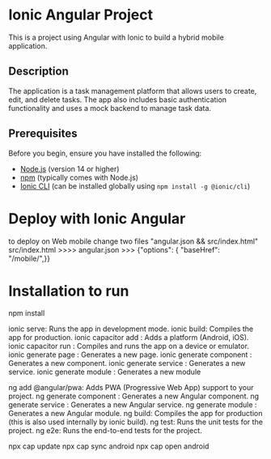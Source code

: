 # Ionic Angular Project

This is a project using Angular with Ionic to build a hybrid mobile application.

## Description

The application is a task management platform that allows users to create, edit, and delete tasks. The app also includes basic authentication functionality and uses a mock backend to manage task data.

## Prerequisites

Before you begin, ensure you have installed the following:

- [Node.js](https://nodejs.org/) (version 14 or higher)
- [npm](https://www.npmjs.com/) (typically comes with Node.js)
- [Ionic CLI](https://ionicframework.com/docs/cli) (can be installed globally using `npm install -g @ionic/cli`)

# Deploy with Ionic Angular

to deploy on Web mobile change two files "angular.json && src/index.html"
src/index.html >>>> <base href="/mobile/" /> 
angular.json >>> {"options": { "baseHref": "/mobile/",}}


# Installation  to run

npm install

ionic serve: Runs the app in development mode.
ionic build: Compiles the app for production.
ionic capacitor add <platform>: Adds a platform (Android, iOS).
ionic capacitor run <platform>: Compiles and runs the app on a device or emulator.
ionic generate page <page-name>: Generates a new page.
ionic generate component <component-name>: Generates a new component.
ionic generate service <service-name>: Generates a new service.
ionic generate module <module-name>: Generates a new module

ng add @angular/pwa: Adds PWA (Progressive Web App) support to your project.
ng generate component <component-name>: Generates a new Angular component.
ng generate service <service-name>: Generates a new Angular service.
ng generate module <module-name>: Generates a new Angular module.
ng build: Compiles the app for production (this is also used internally by ionic build).
ng test: Runs the unit tests for the project.
ng e2e: Runs the end-to-end tests for the project.

npx cap update
npx cap sync android
npx cap open android